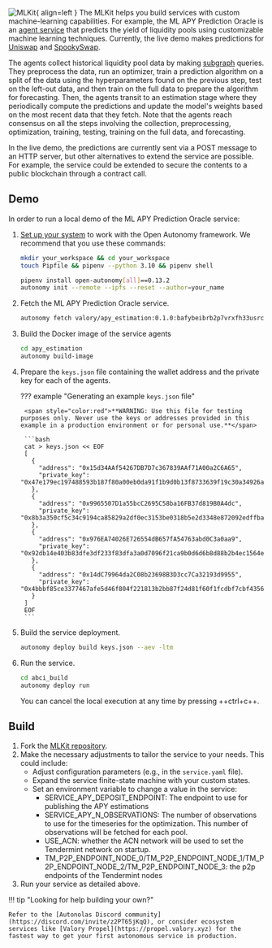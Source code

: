 ![MLKit](images/mlkit.svg){ align=left }
The MLKit helps you build services with custom machine-learning capabilities.
For example, the ML APY Prediction Oracle is an [agent service](https://docs.autonolas.network/open-autonomy/get_started/what_is_an_agent_service/) that predicts the yield of liquidity pools using customizable machine learning techniques. Currently, the live demo makes predictions for [Uniswap](https://uniswap.org/) and [SpookySwap](https://spooky.fi).

The agents collect historical liquidity pool data by making [subgraph](https://thegraph.com) queries. They preprocess the data, run an optimizer, train a prediction algorithm on a split of the data using the hyperparameters found on the previous step, test on the left-out data, and then train on the full data to prepare the algorithm for forecasting. Then, the agents transit to an estimation stage where they periodically compute the predictions and update the model's weights based on the most recent data that they fetch. Note that the agents reach consensus on all the steps involving the collection, preprocessing, optimization, training, testing, training on the full data, and forecasting.

In the live demo, the predictions are currently sent via a POST message to an HTTP server, but other alternatives to extend the service are possible. For example, the service could be extended to secure the contents to a public blockchain through a contract call.

## Demo

In order to run a local demo of the ML APY Prediction Oracle service:

1. [Set up your system](https://docs.autonolas.network/open-autonomy/guides/set_up/) to work with the Open Autonomy framework. We recommend that you use these commands:

    ```bash
    mkdir your_workspace && cd your_workspace
    touch Pipfile && pipenv --python 3.10 && pipenv shell

    pipenv install open-autonomy[all]==0.13.2
    autonomy init --remote --ipfs --reset --author=your_name
    ```

2. Fetch the ML APY Prediction Oracle service.

	```bash
	autonomy fetch valory/apy_estimation:0.1.0:bafybeibrb2p7vrxfh33usrcclyerglkwrf7x3f5xrxpojnrlo7sheba6ji --service
	```

3. Build the Docker image of the service agents

	```bash
	cd apy_estimation
	autonomy build-image
	```

4. Prepare the `keys.json` file containing the wallet address and the private key for each of the agents.

    ??? example "Generating an example `keys.json` file"

        <span style="color:red">**WARNING: Use this file for testing purposes only. Never use the keys or addresses provided in this example in a production environment or for personal use.**</span>

        ```bash
        cat > keys.json << EOF
        [
          {
            "address": "0x15d34AAf54267DB7D7c367839AAf71A00a2C6A65",
            "private_key": "0x47e179ec197488593b187f80a00eb0da91f1b9d0b13f8733639f19c30a34926a"
          },
          {
            "address": "0x9965507D1a55bcC2695C58ba16FB37d819B0A4dc",
            "private_key": "0x8b3a350cf5c34c9194ca85829a2df0ec3153be0318b5e2d3348e872092edffba"
          },
          {
            "address": "0x976EA74026E726554dB657fA54763abd0C3a0aa9",
            "private_key": "0x92db14e403b83dfe3df233f83dfa3a0d7096f21ca9b0d6d6b8d88b2b4ec1564e"
          },
          {
            "address": "0x14dC79964da2C08b23698B3D3cc7Ca32193d9955",
            "private_key": "0x4bbbf85ce3377467afe5d46f804f221813b2bb87f24d81f60f1fcdbf7cbf4356"
          }
        ]
        EOF
        ```

5. Build the service deployment.

    ```bash
    autonomy deploy build keys.json --aev -ltm
    ```

6. Run the service.

	```bash
	cd abci_build
	autonomy deploy run
	```

	You can cancel the local execution at any time by pressing ++ctrl+c++.

## Build

1. Fork the [MLKit repository](https://github.com/valory-xyz/apy-oracle).
2. Make the necessary adjustments to tailor the service to your needs. This could include:
    * Adjust configuration parameters (e.g., in the `service.yaml` file).
    * Expand the service finite-state machine with your custom states.
    * Set an environment variable to change a value in the service:
        * SERVICE_APY_DEPOSIT_ENDPOINT: The endpoint to use for publishing the APY estimations
        * SERVICE_APY_N_OBSERVATIONS: The number of observations to use for the timeseries for the optimization. This number of observations will be fetched for each pool.
        * USE_ACN: whether the ACN network will be used to set the Tendermint network on startup.
        * TM_P2P_ENDPOINT_NODE_0/TM_P2P_ENDPOINT_NODE_1/TM_P2P_ENDPOINT_NODE_2/TM_P2P_ENDPOINT_NODE_3: the p2p endpoints of the Tendermint nodes
3. Run your service as detailed above.

!!! tip "Looking for help building your own?"

    Refer to the [Autonolas Discord community](https://discord.com/invite/z2PT65jKqQ), or consider ecosystem services like [Valory Propel](https://propel.valory.xyz) for the fastest way to get your first autonomous service in production.
